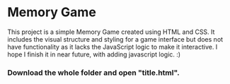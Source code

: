 # Memory Game
This project is a simple Memory Game created using HTML and CSS. 
It includes the visual structure and styling for a game interface but does not have functionality as it lacks the JavaScript logic to make it interactive.
I hope I finish it in near future, with adding javascript logic. :)
### Download the whole folder and open "title.html".
